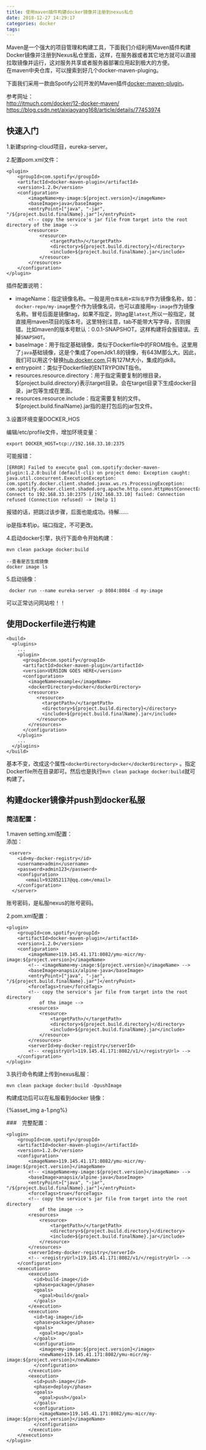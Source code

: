 ```yaml
---
title: 使用maven插件构建docker镜像并注册到nexus私仓
date: 2018-12-27 14:29:17
categories: docker
tags:
---
```


Maven是一个强大的项目管理和构建工具，下面我们介绍利用Maven插件构建Docker镜像并注册到Nexus私仓里面，这样，在服务器或者其它地方就可以直接拉取镜像并运行，这对服务共享或者服务器部署应用起到极大的方便。      
在maven中央仓库，可以搜索到好几个docker-maven-pluging。

下面我们采用一款由Spotify公司开发的Maven插件[docker-maven-plugin](https://github.com/spotify/docker-maven-plugin)。

参考网址：   
http://itmuch.com/docker/12-docker-maven/   
https://blog.csdn.net/aixiaoyang168/article/details/77453974

## 快速入门

1.新建spring-cloud项目，eureka-server。

2.配置pom.xml文件：
    
    <plugin>
        <groupId>com.spotify</groupId>
        <artifactId>docker-maven-plugin</artifactId>
        <version>1.2.0</version>
        <configuration>
            <imageName>my-image:${project.version}</imageName>
            <baseImage>java</baseImage>
            <entryPoint>["java", "-jar", "/${project.build.finalName}.jar"]</entryPoint>
            <!-- copy the service's jar file from target into the root directory of the image -->
            <resources>
                <resource>
                    <targetPath>/</targetPath>
                    <directory>${project.build.directory}</directory>
                    <include>${project.build.finalName}.jar</include>
                </resource>
            </resources>
        </configuration>
    </plugin> 

插件配置说明：

- imageName：指定镜像名称。一般是用`仓库名称+实际名字`作为镜像名称，如：`docker-repo/my-image`整个作为镜像名词，也可以直接用`my-image`作为镜像名称。冒号后面是镜像tag，如果不指定，则tag是`latest`,所以一般指定，就直接用maven项目的版本号。这里特别注意，tab不能带大写字母，否则报错。比如maven的版本号默认：0.0.1-SNAPSHOT。这样构建将会报错误。去掉`SNAPSHOT`。
- baseImage：用于指定基础镜像，类似于Dockerfile中的FROM指令。这里用了`java`基础镜像，这是个集成了openJdk1.8的镜像，有643M那么大。因此，我们可以用这个替换[hub.docker.com](https://hub.docker.com/r/anapsix/alpine-java),只有127M大小，集成的jdk8。
- entrypoint：类似于Dockerfile的ENTRYPOINT指令。
- resources.resource.directory：用于指定需要复制的根目录，${project.build.directory}表示target目录。会在target目录下生成docker目录，jar包等生成在里面。
- resources.resource.include：指定需要复制的文件。${project.build.finalName}.jar指的是打包后的jar包文件。

3.设置环境变量DOCKER_HOS

编辑/etc/profile文件，增加环境变量：
    
    export DOCKER_HOST=tcp://192.168.33.10:2375
    
可能报错：
    
    [ERROR] Failed to execute goal com.spotify:docker-maven-plugin:1.2.0:build (default-cli) on project demo: Exception caught: java.util.concurrent.ExecutionException: com.spotify.docker.client.shaded.javax.ws.rs.ProcessingException: com.spotify.docker.client.shaded.org.apache.http.conn.HttpHostConnectException: Connect to 192.168.33.10:2375 [/192.168.33.10] failed: Connection refused (Connection refused) -> [Help 1]

报错的话，把跳过该步骤，后面也能成功。待解……    

ip是指本机ip。端口指定，不可更改。

4.启动docker引擎，执行下面命令开始构建：

    mvn clean package docker:build
    
    --查看是否生成镜像
    docker image ls

5.启动镜像：

     docker run --name eureka-server -p 8084:8084 -d my-image

可以正常访问网站啦！！      
    
## 使用Dockerfile进行构建

    <build>
      <plugins>
        ...
        <plugin>
          <groupId>com.spotify</groupId>
          <artifactId>docker-maven-plugin</artifactId>
          <version>VERSION GOES HERE</version>
          <configuration>
            <imageName>example</imageName>
            <dockerDirectory>docker</dockerDirectory>
            <resources>
               <resource>
                 <targetPath>/</targetPath>
                 <directory>${project.build.directory}</directory>
                 <include>${project.build.finalName}.jar</include>
               </resource>
            </resources>
          </configuration>
        </plugin>
        ...
      </plugins>
    </build>

 基本不变，改成这个属性`<dockerDirectory>docker</dockerDirectory>` 。指定Dockerfile所在目录即可。然后也是执行`mvn clean package docker:build`就可构建了。     

## 构建docker镜像并push到docker私服

### 简洁配置：

1.maven setting.xml配置：  
添加：

     <server>
    	<id>my-docker-registry</id>
    	<username>admin</username>
    	<password>admin123</password>
    	<configuration>
    	   <email>932852117@qq.com</email>
    	</configuration>
      </server>

账号密码，是私服nexus的账号密码。

2.pom.xml配置：

    <plugin>
        <groupId>com.spotify</groupId>
        <artifactId>docker-maven-plugin</artifactId>
        <version>1.2.0</version>
        <configuration>
            <imageName>119.145.41.171:8082/ymu-micr/my-image:${project.version}</imageName>
            <!-- <imageName>my-image:${project.version}</imageName> -->
            <baseImage>anapsix/alpine-java</baseImage>
            <entryPoint>["java", "-jar", "/${project.build.finalName}.jar"]</entryPoint> 
            <forceTags>true</forceTags>
            <!-- copy the service's jar file from target into the root directory 
                of the image -->
            <resources>
                <resource>
                    <targetPath>/</targetPath>
                    <directory>${project.build.directory}</directory>
                    <include>${project.build.finalName}.jar</include>
                </resource>
            </resources>
            <serverId>my-docker-registry</serverId>
            <!-- <registryUrl>119.145.41.171:8082/v1/</registryUrl> -->
        </configuration>
    </plugin>
    
3.执行命令构建上传到nexus私服：

    mvn clean package docker:build -DpushImage    
    
构建成功后可以在私服看到docker 镜像：

{%asset_img a-1.png%}        

###　完整配置：   

    <plugin>
        <groupId>com.spotify</groupId>
        <artifactId>docker-maven-plugin</artifactId>
        <version>1.2.0</version>
        <configuration>
            <imageName>119.145.41.171:8082/ymu-micr/my-image:${project.version}</imageName>
            <!-- <imageName>my-image:${project.version}</imageName> -->
            <baseImage>anapsix/alpine-java</baseImage>
            <entryPoint>["java", "-jar", "/${project.build.finalName}.jar"]</entryPoint> 
            <forceTags>true</forceTags>
            <!-- copy the service's jar file from target into the root directory 
                of the image -->
            <resources>
                <resource>
                    <targetPath>/</targetPath>
                    <directory>${project.build.directory}</directory>
                    <include>${project.build.finalName}.jar</include>
                </resource>
            </resources>
            <serverId>my-docker-registry</serverId>
            <!-- <registryUrl>119.145.41.171:8082/v1/</registryUrl> -->
        </configuration>
        <executions>
            <execution>
              <id>build-image</id>
              <phase>package</phase>
              <goals>
                <goal>build</goal>
              </goals>
            </execution>
            <execution>
              <id>tag-image</id>
              <phase>package</phase>
              <goals>
                <goal>tag</goal>
              </goals>
              <configuration>
                <image>my-image:${project.version}</image>
                <newName>119.145.41.171:8082/ymu-micr/my-image:${project.version}</newName>
              </configuration>
            </execution>
            <execution>
              <id>push-image</id>
              <phase>deploy</phase>
              <goals>
                <goal>push</goal>
              </goals>
              <configuration>
                <imageName>119.145.41.171:8082/ymu-micr/my-image:${project.version}</imageName>
              </configuration>
            </execution>        
        </executions>
    </plugin>